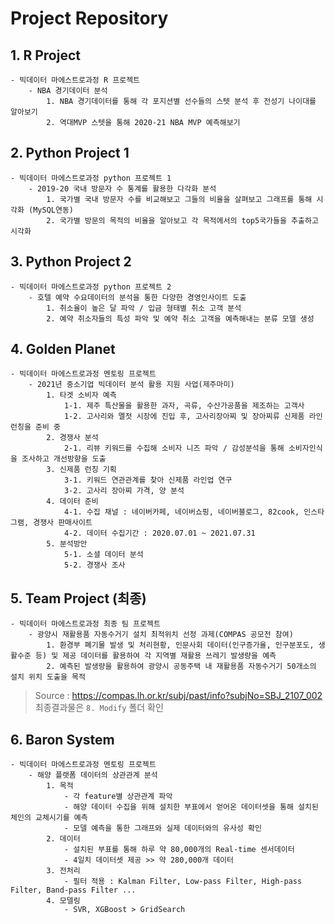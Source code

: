 # Project Repository


## 1. R Project
    - 빅데이터 마에스트로과정 R 프로젝트
        - NBA 경기데이터 분석
            1. NBA 경기데이터를 통해 각 포지션별 선수들의 스텟 분석 후 전성기 나이대를 알아보기
            2. 역대MVP 스텟을 통해 2020-21 NBA MVP 예측해보기


## 2. Python Project 1
    - 빅데이터 마에스트로과정 python 프로젝트 1
        - 2019-20 국내 방문자 수 통계를 활용한 다각화 분석
            1. 국가별 국내 방문자 수를 비교해보고 그들의 비율을 살펴보고 그래프를 통해 시각화 (MySQL연동)
            2. 국가별 방문의 목적의 비율을 알아보고 각 목적에서의 top5국가들을 추출하고 시각화


## 3. Python Project 2 
    - 빅데이터 마에스트로과정 python 프로젝트 2
        - 호텔 예약 수요데이터의 분석을 통한 다양한 경영인사이트 도출
            1. 취소율이 높은 달 파악 / 입금 형태별 취소 고객 분석
            2. 예약 취소자들의 특성 파악 및 예약 취소 고객을 예측해내는 분류 모델 생성


## 4. Golden Planet 
    - 빅데이터 마에스트로과정 멘토링 프로젝트 
        - 2021년 중소기업 빅데이터 분석 활용 지원 사업(제주마미)
            1. 타겟 소비자 예측
                1-1. 제주 특산물을 활용한 과자, 곡류, 수산가공품을 제조하는 고객사
                1-2. 고사리와 멜젓 시장에 진입 후, 고사리장아찌 및 장아찌류 신제품 라인 런칭을 준비 중
            2. 경쟁사 분석
                2-1. 리뷰 키워드를 수집해 소비자 니즈 파악 / 감성분석을 통해 소비자인식을 조사하고 개선방향을 도출
            3. 신제품 런칭 기획
                3-1. 키워드 연관관계를 찾아 신제품 라인업 연구
                3-2. 고사리 장아찌 가격, 양 분석 
            4. 데이터 준비
                4-1. 수집 채널 : 네이버카페, 네이버쇼핑, 네이버블로그, 82cook, 인스타그램, 경쟁사 판매사이트
                4-2. 데이터 수집기간 : 2020.07.01 ~ 2021.07.31
            5. 분석방안
                5-1. 소셜 데이터 분석
                5-2. 경쟁사 조사


## 5. Team Project (최종)
    - 빅데이터 마에스트로과정 최종 팀 프로젝트
        - 광양시 재활용품 자동수거기 설치 최적위치 선정 과제(COMPAS 공모전 참여)
            1. 환경부 폐기물 발생 및 처리현황, 인문사회 데이터(인구증가율, 인구분포도, 생활수준 등) 및 제공 데이터를 활용하여 각 지역별 재활용 쓰레기 발생량을 예측
            2. 예측된 발생량을 활용하여 광양시 공동주택 내 재활용품 자동수거기 50개소의 설치 위치 도출을 목적

> Source : https://compas.lh.or.kr/subj/past/info?subjNo=SBJ_2107_002
> 최종결과물은 `8. Modify` 폴더 확인


## 6. Baron System
    - 빅데이터 마에스트로과정 멘토링 프로젝트
        - 해양 플랫폼 데이터의 상관관계 분석
            1. 목적
                - 각 feature별 상관관계 파악
                - 해양 데이터 수집을 위해 설치한 부표에서 얻어온 데이터셋을 통해 설치된 체인의 교체시기를 예측
                - 모델 예측을 통한 그래프와 실제 데이터와의 유사성 확인
            2. 데이터
                - 설치된 부표를 통해 하루 약 80,000개의 Real-time 센서데이터
                - 4일치 데이터셋 제공 >> 약 280,000개 데이터
            3. 전처리
                - 필터 적용 : Kalman Filter, Low-pass Filter, High-pass Filter, Band-pass Filter ...
            4. 모델링
                - SVR, XGBoost > GridSearch
